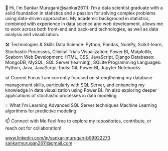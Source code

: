 👋 Hi, I'm Sankar Murugan(@sankar2611).
I’m a data scientist graduate with a solid foundation in statistics and a passion for solving complex problems using data-driven approaches. My academic background in statistics, combined with experience in data science and web development, allows me to work across both front-end and back-end technologies, as well as data analysis and visualization.

🛠️ Technologies & Skills
Data Science: Python, Pandas, NumPy, Scikit-learn, Stochastic Processes, Clinical Trials
Visualization: Power BI, Matplotlib, Seaborn
Web Development: HTML, CSS, JavaScript, Django
Databases: MongoDB, MySQL, SQL Server (learning), SQLite
Programming Languages: Python, Java, JavaScript
Tools: Git, Power BI, Jupyter Notebooks

📊 Current Focus
I am currently focused on strengthening my database management skills, particularly with SQL Server, and enhancing my knowledge in data visualization using Power BI. I’m also exploring deeper applications of stochastic processes in data modeling.

💡 What I'm Learning
Advanced SQL Server techniques
Machine Learning algorithms for predictive modeling

📫 Connect with Me
Feel free to explore my repositories, contribute, or reach out for collaboration!


www.linkedin.com/in/sankar-murugan-b99922273  
sankarmurugan2611@gmail.com                                            
                                                
